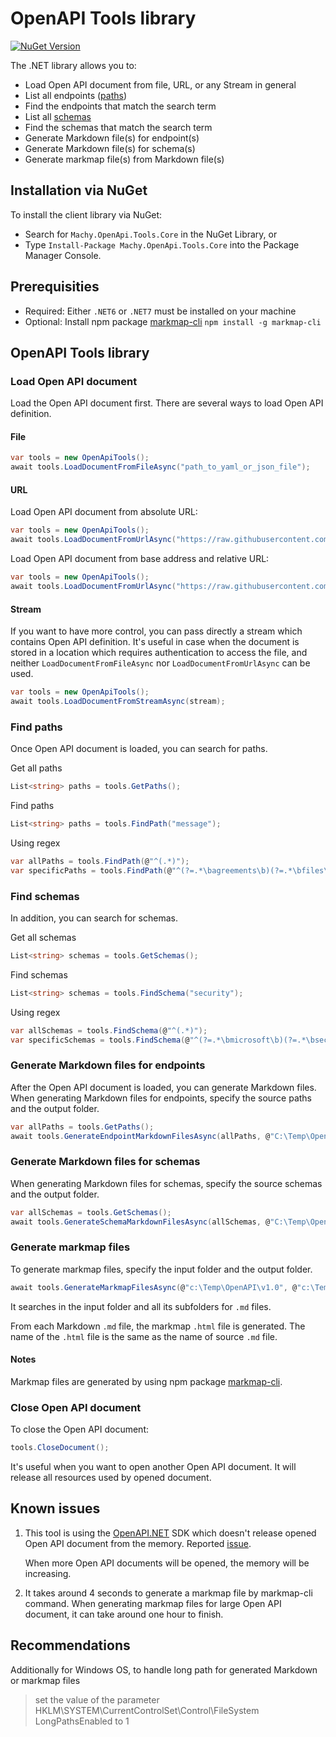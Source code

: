 # OpenAPI Tools library

[![NuGet Version](https://buildstats.info/nuget/Machy.OpenApi.Tools.Core)](https://www.nuget.org/packages/Machy.OpenApi.Tools.Core/)

The .NET library allows you to:
- Load Open API document from file, URL, or any Stream in general
- List all endpoints ([paths](https://learn.openapis.org/specification/paths.html))
- Find the endpoints that match the search term
- List all [schemas](https://spec.openapis.org/oas/v3.1.0#schema-object)
- Find the schemas that match the search term
- Generate Markdown file(s) for endpoint(s)
- Generate Markdown file(s) for schema(s)
- Generate markmap file(s) from Markdown file(s)

## Installation via NuGet

To install the client library via NuGet:

* Search for `Machy.OpenApi.Tools.Core` in the NuGet Library, or
* Type `Install-Package Machy.OpenApi.Tools.Core` into the Package Manager Console.

## Prerequisities

* Required: Either `.NET6` or `.NET7` must be installed on your machine
* Optional: Install npm package [markmap-cli](https://www.npmjs.com/package/markmap-cli) `npm install -g markmap-cli`

## OpenAPI Tools library

### Load Open API document

Load the Open API document first. There are several ways to load Open API definition.

#### File

```C#
var tools = new OpenApiTools();
await tools.LoadDocumentFromFileAsync("path_to_yaml_or_json_file");
```

#### URL

Load Open API document from absolute URL:

```C#
var tools = new OpenApiTools();
await tools.LoadDocumentFromUrlAsync("https://raw.githubusercontent.com/OAI/OpenAPI-Specification/master/examples/v3.0/petstore.yaml")
```

Load Open API document from base address and relative URL:

```C#
var tools = new OpenApiTools();
await tools.LoadDocumentFromUrlAsync("https://raw.githubusercontent.com/OAI/OpenAPI-Specification/", "master/examples/v3.0/petstore.yaml")
```

#### Stream

If you want to have more control, you can pass directly a stream which contains Open API definition. It's useful in case when the document is stored in a location which requires authentication to access the file, and neither `LoadDocumentFromFileAsync` nor `LoadDocumentFromUrlAsync` can be used.

```C#
var tools = new OpenApiTools();
await tools.LoadDocumentFromStreamAsync(stream);
```

### Find paths

Once Open API document is loaded, you can search for paths.

Get all paths

```C#
List<string> paths = tools.GetPaths();
```

Find paths

```C#
List<string> paths = tools.FindPath("message");
```

Using regex

```C#
var allPaths = tools.FindPath(@"^(.*)");
var specificPaths = tools.FindPath(@"^(?=.*\bagreements\b)(?=.*\bfiles\b).*$");
```

### Find schemas

In addition, you can search for schemas.

Get all schemas

```C#
List<string> schemas = tools.GetSchemas();
```

Find schemas

```C#
List<string> schemas = tools.FindSchema("security");
```

Using regex

```C#
var allSchemas = tools.FindSchema(@"^(.*)");
var specificSchemas = tools.FindSchema(@"^(?=.*\bmicrosoft\b)(?=.*\bsecurity\b).*$");
```

### Generate Markdown files for endpoints

After the Open API document is loaded, you can generate Markdown files. When generating Markdown files for endpoints, specify the source paths and the output folder.

```C#
var allPaths = tools.GetPaths();
await tools.GenerateEndpointMarkdownFilesAsync(allPaths, @"C:\Temp\OpenApi\v1.0");
```

### Generate Markdown files for schemas

When generating Markdown files for schemas, specify the source schemas and the output folder.

```C#
var allSchemas = tools.GetSchemas();
await tools.GenerateSchemaMarkdownFilesAsync(allSchemas, @"C:\Temp\OpenApi\v1.0");
```

### Generate markmap files

To generate markmap files, specify the input folder and the output folder.

```C#
await tools.GenerateMarkmapFilesAsync(@"c:\Temp\OpenAPI\v1.0", @"c:\Temp\OpenAPI\v1.0");
```

It searches in the input folder and all its subfolders for `.md` files. 

From each Markdown `.md` file, the markmap `.html` file is generated. The name of the `.html` file is the same as the name of source `.md` file.

#### Notes

Markmap files are generated by using npm package [markmap-cli](https://www.npmjs.com/package/markmap-cli?activeTab=readme).

### Close Open API document

To close the Open API document:

```C#
tools.CloseDocument();
```

It's useful when you want to open another Open API document. It will release all resources used by opened document. 

## Known issues

1. This tool is using the [OpenAPI.NET](https://github.com/microsoft/OpenAPI.NET) SDK which doesn't release opened Open API document from the memory. Reported [issue](https://github.com/microsoft/OpenAPI.NET/issues/1330).

   When more Open API documents will be opened, the memory will be increasing.
2. It takes around 4 seconds to generate a markmap file by markmap-cli command. When generating markmap files for large Open API document, it can take around one hour to finish. 

## Recommendations

Additionally for Windows OS, to handle long path for generated Markdown or markmap files

> set the value of the parameter HKLM\SYSTEM\CurrentControlSet\Control\FileSystem LongPathsEnabled to 1